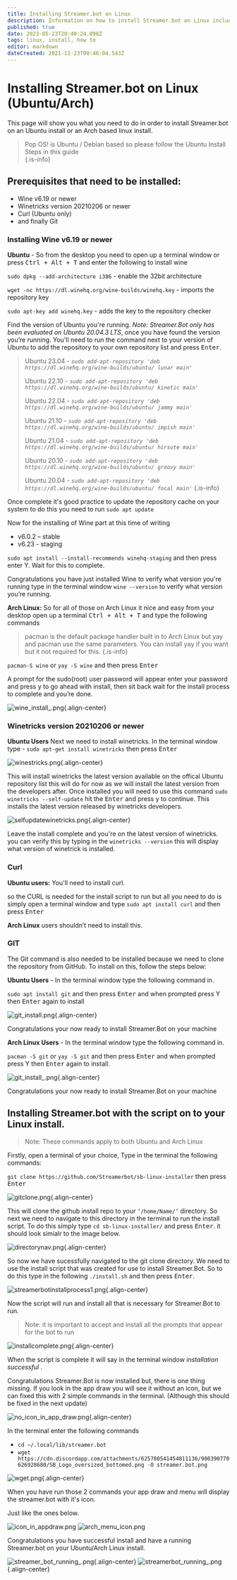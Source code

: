 ```yaml
---
title: Installing Streamer.bot on Linux
description: Information on how to install Streamer.bot on Linux including prequisites
published: true
date: 2023-05-23T20:40:24.098Z
tags: linux, install, how to
editor: markdown
dateCreated: 2021-11-23T00:46:04.543Z
---
```


# Installing Streamer.bot on Linux (Ubuntu/Arch)

This page will show you what you need to do in order to install Streamer.bot on an Ubuntu install or an Arch based linux install.

> Pop OS! is Ubuntu / Debian based so please follow the Ubuntu Install Steps in this guide  
{.is-info}

## Prerequisites that need to be installed:
- Wine v6.19 or newer
- Winetricks version 20210206 or newer 
- Curl (Ubuntu only)
- and finally Git

### Installing Wine v6.19 or newer 

**Ubuntu**  - So from the desktop you need to open up a terminal window or press <kbd>Ctrl + Alt + T</kbd> and enter the following to install wine 

  `sudo dpkg --add-architecture i386` - enable the 32bit architecture
  
  `wget -nc https://dl.winehq.org/wine-builds/winehq.key` - imports the repository key 
  	
  `sudo apt-key add winehq.key` - adds the key to the repository checker 


 Find the version of Ubuntu you're running.  *Note: Streamer.Bot only has been evaluated on Ubuntu 20.04.3 LTS*, once you have found the version you’re running. You'll need to run the command next to your version of Ubuntu to add the repository to your own repository list and press <kbd>Enter</kbd>.   


> 
> Ubuntu 23.04 - *`sudo add-apt-repository 'deb https://dl.winehq.org/wine-builds/ubuntu/ lunar main'`* 
> 
> Ubuntu 22.10 - *`sudo add-apt-repository 'deb https://dl.winehq.org/wine-builds/ubuntu/ kinetic main'`*
>
> Ubuntu 22.04 - *`sudo add-apt-repository 'deb https://dl.winehq.org/wine-builds/ubuntu/ jammy main'`*
>
> Ubuntu 21.10 - *`sudo add-apt-repository 'deb https://dl.winehq.org/wine-builds/ubuntu/ impish main'`*
> 
> Ubuntu 21.04 - *`sudo add-apt-repository 'deb https://dl.winehq.org/wine-builds/ubuntu/ hirsute main'`*
> 
> Ubuntu 20.10 - *`sudo add-apt-repository 'deb https://dl.winehq.org/wine-builds/ubuntu/ groovy main'`*
> 
> Ubuntu 20.04 - *`sudo add-apt-repository 'deb https://dl.winehq.org/wine-builds/ubuntu/ focal main'`*
{.is-info}



Once complete it's good practice to update the repository cache on your system to do this you need to run 
	`sudo apt update` 

Now for the installing of Wine part at this time of writing 
- v6.0.2 – stable 
- v6.23 - staging

`sudo apt install --install-recommends winehq-staging` and then press enter Y. Wait for this to complete. 

Congratulations you have just installed Wine to verify what version you're running type in the terminal window  `wine --version` to verify what version you’re running. 

**Arch Linux:** So for all of those on Arch Linux it nice and easy from your desktop open up a terminal  <kbd>Ctrl + Alt + T</kbd> and type the following commands 
> pacman is the default package handler built in to Arch Linux but yay and pacman use the same parameters. You can install yay if you want but it not required for this. 
{.is-info}

`pacman-S wine` or `yay -S wine`  and then press <kbd> Enter </kbd>

A prompt for the sudo(root) user password will appear enter your password and press y to go ahead with install, then sit back wait for the install process to complete and you’re done.  


![wine_install_.png](/linux-screenshots/wine_install_.png){.align-center}


### Winetricks version 20210206 or newer 

**Ubuntu Users** Next we need to install winetricks.  In the terminal window type - `sudo apt-get install winetricks` then press <kbd>Enter</kbd> 

![winestricks.png](/linux-screenshots/winestricks.png){.align-center}

This will install winetricks the latest version available on the offical Ubuntu repository list this will do for now as we will install the latest version from the developers after. Once installed you will need to use this command `sudo winetricks --self-update` hit the <kbd>Enter</kbd> and press y to continue. This installs the latest version released by winetricks developers.

![selfupdatewinetricks.png](/linux-screenshots/selfupdatewinetricks.png){.align-center}

Leave the install complete and you're on the latest version of winetricks. you can verify this by typing in the `winetricks --version` this will display what version of winetrick is installed.

### Curl
**Ubuntu users:** You'll need to install curl. 

so the CURL is needed for the install script to run but all you need to do is simply open a terminal window and type `sudo apt install curl` and then press <kbd> Enter </kbd> 

**Arch Linux** users shouldn’t need to install this. 

### GIT
The Git command is also needed to be installed because we need to clone the repository from GitHub. To install on this, follow the steps below: 

**Ubuntu Users** - In the terminal window type the following command in.

`sudo apt install git` and then press <kbd> Enter</kbd> and when prompted press Y then <kbd> Enter</kbd> again to install 

![git_install.png](/linux-screenshots/git_install.png){.align-center}

Congratulations your now ready to install Streamer.Bot on your machine 

**Arch Linux Users** - In the terminal window type the following command in.

`pacman -S git` or `yay -S git` and then press <kbd> Enter</kbd>  and when prompted press Y then <kbd> Enter</kbd> again to install.

![git_install_.png](/linux-screenshots/git_install_.png){.align-center}

Congratulations your now ready to install Streamer.Bot on your machine 

## Installing Streamer.bot with the script on to your Linux install. 

>Note: These commands apply to both Ubuntu and Arch Linux 

Firstly, open a terminal of your choice, 
Type in the terminal the following commands:

`git clone https://github.com/Streamerbot/sb-linux-installer` then press <kbd> Enter</kbd>

![gitclone.png](/linux-screenshots/gitclone.png){.align-center}

This will clone the github install repo to your `‘/home/Name/’` directory. So next we need to navigate to this directory in the terminal to run the install script. To do this simply type `cd sb-linux-installer/` and press <kbd> Enter</kbd>. it should look simialr to the image below. 

![directorynav.png](/linux-screenshots/directorynav.png){.align-center}

So now we have sucessfully navigated to the git clone directory. We need to use the install script that was created for use to install Streamer.Bot. So to do this type in the following `./install.sh` and then press <kbd> Enter</kbd>. 

![streamerbotinstallprocess1.png](/linux-screenshots/streamerbotinstallprocess1.png){.align-center}

Now the script will run and install all that is necessary for Streamer.Bot to run. 
> Note: it is important to accept and install all the prompts that appear for the bot to run 

![installcomplete.png](/linux-screenshots/installcomplete.png){.align-center}

When the script is complete it will say in the terminal window *installation successful* .

Congratulations Streamer.Bot is now installed but, there is one thing missing. If you look in the app draw you will see it without an icon, but we can fixed this with 2 simple commands in the terminal. (Although this should be fixed in the next update) 

![no_icon_in_app_draw.png](/linux-screenshots/no_icon_in_app_draw.png){.align-center}

In the terminal enter the following commands
- `cd ~/.local/lib/streamer.bot` 
- `wget https://cdn.discordapp.com/attachments/625780541454811136/900390770626928680/SB_Logo_oversized_bottomed.png -O streamer.bot.png`

![wget.png](/linux-screenshots/wget.png){.align-center}

When you have run those 2 commands your app draw and menu will display the streamer.bot with it's icon.

Just like the ones below.

![icon_in_appdraw.png](/linux-screenshots/icon_in_appdraw.png) ![arch_menu_icon.png](/linux-screenshots/arch_menu_icon.png)

Congratulations you have successful install and have a running Streamer.bot on your Ubuntu/Arch Linux install. 

![streamer_bot_running_.png](/linux-screenshots/streamer_bot_running_.png){.align-center}
![streamerbot_running_.png](/linux-screenshots/streamerbot_running_.png){.align-center}



